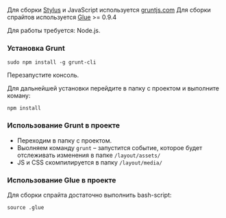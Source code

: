 Для сборки [Stylus][1] и JavaScript используется [gruntjs.com][2]
Для сборки спрайтов используется [Glue][3] >= 0.9.4

Для работы требуется: Node.js. 


### Установка Grunt

    sudo npm install -g grunt-cli

Перезапустите консоль.

Для дальнейшей установки перейдите в папку с проектом и выполните коману:

    npm install



### Использование Grunt в проекте

* Переходим в папку с проектом.
* Выолняем команду `grunt` – запустится событие, которое будет отслеживать изменения в папке `/layout/assets/`
* JS и CSS скомпилируется в папку `/layout/media/`


### Использование Glue в проекте

Для сборки спрайта достаточно выполнить bash-script:

    source .glue


[1]: http://learnboost.github.io/stylus/
[2]: http://gruntjs.com
[3]: https://glue.readthedocs.org/en/latest/installation.html